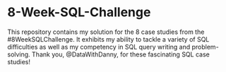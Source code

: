 # 8-Week-SQL-Challenge
This repository contains my solution for the 8 case studies from the #8WeekSQLChallenge.  It exhibits my ability to tackle a variety of SQL difficulties as well as my competency in SQL query writing and problem-solving. Thank you, @DataWithDanny, for these fascinating SQL case studies! 
